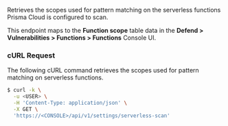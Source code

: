 Retrieves the scopes used for pattern matching on the serverless functions Prisma Cloud is configured to scan.

This endpoint maps to the **Function scope** table data in the **Defend > Vulnerabilities > Functions > Functions** Console UI.

### cURL Request

The following cURL command retrieves the scopes used for pattern matching on serverless functions.

```bash
$ curl -k \
  -u <USER> \
  -H 'Content-Type: application/json' \
  -X GET \
  'https://<CONSOLE>/api/v1/settings/serverless-scan'
```
